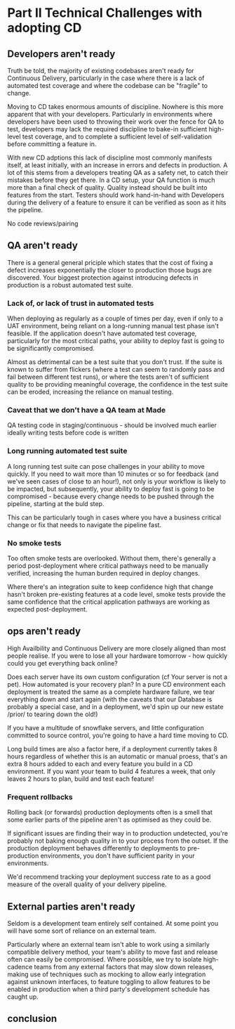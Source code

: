 

# Part II Technical Challenges with adopting CD

## Developers aren't ready

Truth be told, the majority of existing codebases aren't ready for Continuous Delivery, particularly in the case where there is a lack of automated test coverage and where the codebase can be "fragile" to change.

Moving to CD takes enormous amounts of discipline. Nowhere is this more apparent that with your developers. Particularly in environments where developers have been used to throwing their work over the fence for QA to test, developers may lack the required discipline to bake-in sufficient high-level test coverage, and to complete a sufficient level of self-validation before committing a feature in.

With new CD adptions this lack of discipline most commonly manifests itself, at least initially, with an increase in errors and defects in production. A lot of this stems from a developers treating QA as a safety net, to catch their mistakes before they get there. In a CD setup, your QA function is much more than a final check of quality. Quality instead should be built into features from the start. Testers should work hand-in-hand with Developers during the delivery of a feature to ensure it can be verified as soon as it hits the pipeline.

No code reviews/pairing

<!-- Work 'given' to developers, rather than team self organising -->

## QA aren't ready

There is a general general priciple which states that the cost of fixing a defect increases exponentially the closer to production those bugs are discovered.
Your biggest protection against introducing defects in production is a robust automated test suite.

### Lack of, or lack of trust in automated tests

When deploying as regularly as a couple of times per day, even if only to a UAT environment, being reliant on a long-running manual test phase isn't feasible. If the application doesn't have automated test coverage, particularly for the most critical paths, your ability to deploy fast is going to be significantly compromised.

Almost as detrimental can be a test suite that you don't trust. If the suite is known to suffer from flickers (where a test can seem to randomly pass and fail between different test runs), or where the tests aren't of sufficient quality to be providing meaningful coverage, the confidence in the test suite can be eroded, increasing the reliance on manual testing.

### Caveat that we don't have a QA team at Made

QA testing code in staging/continuous - should be involved much earlier ideally writing tests before code is written

### Long running automated test suite

A long running test suite can pose challenges in your ability to move quickly. If you need to wait more than 10 minutes or so for feedback (and we've seen cases of close to an hour!), not only is your workflow is likely to be impacted, but subsequently, your ability to deploy fast is going to be compromised - because every change needs to be pushed through the pipeline, starting at the buld step.

This can be particularly tough in cases where you have a business critical change or fix that needs to navigate the pipeline fast.

### No smoke tests

Too often smoke tests are overlooked. Without them, there's generally a period post-deployment where critical pathways need to be manually verified, increasing the human burden required in deploy changes.

Where there's an integration suite to keep confidence high that change hasn't broken pre-existing features at a code level, smoke tests provide the same confidence that the critical application pathways are working as expected post-deployment.



## ops aren't ready

High Availbility and Continuous Delivery are more closely aligned than most people realise. If you were to lose all your hardware tomorrow - how quickly could you get everything back online?

Does each server have its own custom configuration (cf Your server is not a pet). How automated is your recovery plan? In a pure CD environment each deployment is treated the same as a complete hardware failure, we tear everything down and start again (with the caveats that our Database is probably a special case, and in a deployment, we'd spin up our new estate /prior/ to tearing down the old!)

If you have a multitude of snowflake servers, and little configuration committed to source control, you're going to have a hard time moving to CD.

Long build times are also a factor here, if a deployment currently takes 8 hours regardless of whether this is an automatic or manual proess, that's an extra 8 hours added to each and every feature you build in a CD environment. If you want your team to build 4 features a week, that only leaves 2 hours to plan, build and test each feature!


### Frequent rollbacks

Rolling back (or forwards) production deployments often is a smell that some earlier parts of the pipeline aren't as optimised as they could be.

If significant issues are finding their way in to production undetected, you're probably not baking enough quality in to your process from the outset. If the production deployment behaves differently to deployments to pre-production environments, you don't have sufficient parity in your environments.

We'd recommend tracking your deployment success rate to as a good measure of the overall quality of your delivery pipeline.


## External parties aren't ready

Seldom is a development team entirely self contained. At some point you will have some sort of reliance on an external team.

Particularly where an external team isn't able to work using a similarly compatible delivery method, your team's ability to move fast and release often can easily be compromised. Where possible, we try to isolate high-cadence teams from any external factors that may slow down releases, making use of techniques such as mocking to allow early integration against unknown interfaces, to feature toggling to allow features to be enabled in production when a third party's development schedule has caught up.


## conclusion


